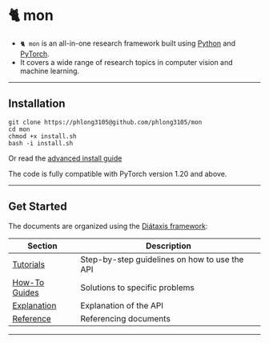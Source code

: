 # 🐈 mon

- `🐈 mon` is an all-in-one research framework built using [Python](https://www.python.org/) and [PyTorch](https://pytorch.org/).
- It covers a wide range of research topics in computer vision and machine learning.

---

## Installation

```shell
git clone https://phlong3105@github.com/phlong3105/mon
cd mon
chmod +x install.sh
bash -i install.sh
```

Or read the [advanced install guide](get-started/installation.md)

The code is fully compatible with PyTorch version 1.20 and above.

---

## Get Started

The documents are organized using the [Diátaxis framework](https://diataxis.fr/):

| Section                             | Description                                   |
|-------------------------------------|-----------------------------------------------|
| [Tutorials](tutorial/index.md)      | Step-by-step guidelines on how to use the API |
| [How-To Guides](how-to/index.md)    | Solutions to specific problems                |
| [Explanation](explanation/index.md) | Explanation of the API                        |
| [Reference](reference/index.md)     | Referencing documents                         |

--- 

<script type="text/javascript" id="clustrmaps" src="//clustrmaps.com/map_v2.js?d=mDDi2z1vAnHUyVPYInDSCoHgluvZPEfpCcbRFeggx3o&cl=ffffff&w=a"></script>
